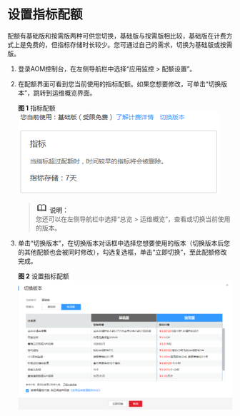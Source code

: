 # 设置指标配额<a name="aom_02_0053"></a>

配额有基础版和按需版两种可供您切换，基础版与按需版相比较，基础版在计费方式上是免费的，但指标存储时长较少。您可通过自己的需求，切换为基础版或按需版。

1.  登录AOM控制台，在左侧导航栏中选择“应用监控 \> 配额设置”。
2.  在配额界面可看到您当前使用的指标配额。如果您想要修改，可单击“切换版本”，跳转到运维概览界面。

    **图 1**  指标配额<a name="fig1916420299314"></a>  
    ![](figures/指标配额.png "指标配额")

    >![](public_sys-resources/icon-note.gif) **说明：**   
    >您还可以在左侧导航栏中选择“总览 \> 运维概览”，查看或切换当前使用的版本。  

3.  单击“切换版本”，在切换版本对话框中选择您想要使用的版本（切换版本后您的其他配额也会被同时修改），勾选复选框，单击“立即切换”，至此配额修改完成。

    **图 2**  设置指标配额<a name="fig186381030123612"></a>  
    ![](figures/设置指标配额.png "设置指标配额")


